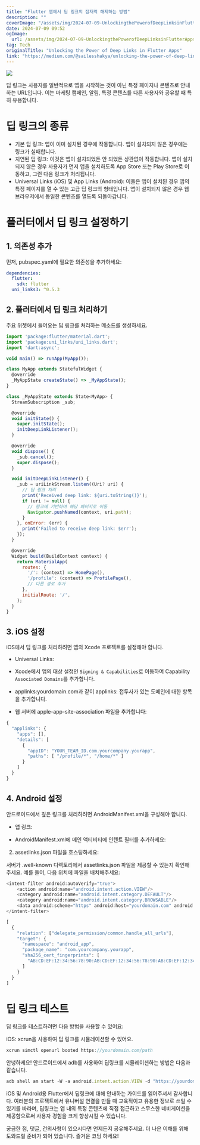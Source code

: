 ```yaml
---
title: "Flutter 앱에서 딥 링크의 잠재력 해제하는 방법"
description: ""
coverImage: "/assets/img/2024-07-09-UnlockingthePowerofDeepLinksinFlutterApps_0.png"
date: 2024-07-09 09:52
ogImage: 
  url: /assets/img/2024-07-09-UnlockingthePowerofDeepLinksinFlutterApps_0.png
tag: Tech
originalTitle: "Unlocking the Power of Deep Links in Flutter Apps"
link: "https://medium.com/@sailesshakya/unlocking-the-power-of-deep-links-in-flutter-apps-ebf12824b710"
---
```



<img src="/assets/img/2024-07-09-UnlockingthePowerofDeepLinksinFlutterApps_0.png" />

딥 링크는 사용자를 일반적으로 앱을 시작하는 것이 아닌 특정 페이지나 콘텐츠로 안내하는 URL입니다. 이는 마케팅 캠페인, 알림, 특정 콘텐츠를 다른 사용자와 공유할 때 특히 유용합니다.

# 딥 링크의 종류

- 기본 딥 링크: 앱이 이미 설치된 경우에 작동합니다. 앱이 설치되지 않은 경우에는 링크가 실패합니다.
- 지연된 딥 링크: 이것은 앱이 설치되었든 안 되었든 상관없이 작동합니다. 앱이 설치되지 않은 경우 사용자가 먼저 앱을 설치하도록 App Store 또는 Play Store로 이동하고, 그런 다음 링크가 처리됩니다.
- Universal Links (iOS) 및 App Links (Android): 이들은 앱이 설치된 경우 앱의 특정 페이지를 열 수 있는 고급 딥 링크의 형태입니다. 앱이 설치되지 않은 경우 웹 브라우저에서 동일한 콘텐츠를 열도록 되돌아갑니다.

<div class="content-ad"></div>

# 플러터에서 딥 링크 설정하기

## 1. 의존성 추가

먼저, pubspec.yaml에 필요한 의존성을 추가하세요:

```yaml
dependencies:
  flutter:
    sdk: flutter
  uni_links3: ^0.5.3
```

<div class="content-ad"></div>

## 2. 플러터에서 딥 링크 처리하기

주요 위젯에서 들어오는 딥 링크를 처리하는 메소드를 생성하세요.

```js
import 'package:flutter/material.dart';
import 'package:uni_links/uni_links.dart';
import 'dart:async';

void main() => runApp(MyApp());

class MyApp extends StatefulWidget {
  @override
  _MyAppState createState() => _MyAppState();
}

class _MyAppState extends State<MyApp> {
  StreamSubscription _sub;

  @override
  void initState() {
    super.initState();
    initDeepLinkListener();
  }

  @override
  void dispose() {
    _sub.cancel();
    super.dispose();
  }

  void initDeepLinkListener() {
    _sub = uriLinkStream.listen((Uri? uri) {
      // 딥 링크 처리
      print('Received deep link: ${uri.toString()}');
      if (uri != null) {
        // 링크에 기반하여 해당 페이지로 이동
        Navigator.pushNamed(context, uri.path);
      }
    }, onError: (err) {
      print('Failed to receive deep link: $err');
    });
  }

  @override
  Widget build(BuildContext context) {
    return MaterialApp(
      routes: {
        '/': (context) => HomePage(),
        '/profile': (context) => ProfilePage(),
        // 다른 경로 추가
      },
      initialRoute: '/',
    );
  }
}
```

## 3. iOS 설정

<div class="content-ad"></div>

iOS에서 딥 링크를 처리하려면 앱의 Xcode 프로젝트를 설정해야 합니다.

- Universal Links:

- Xcode에서 앱의 대상 설정인 `Signing & Capabilities`로 이동하여 Capability `Associated Domains`를 추가합니다.
- applinks:yourdomain.com과 같이 applinks: 접두사가 있는 도메인에 대한 항목을 추가합니다.
- 웹 서버에 apple-app-site-association 파일을 추가합니다:

```js
{
  "applinks": {
    "apps": [],
    "details": [
      {
        "appID": "YOUR_TEAM_ID.com.yourcompany.yourapp",
        "paths": [ "/profile/*", "/home/*" ]
      }
    ]
  }
}
```

<div class="content-ad"></div>

## 4. Android 설정

안드로이드에서 깊은 링크를 처리하려면 AndroidManifest.xml을 구성해야 합니다.

- 앱 링크:

- AndroidManifest.xml에 메인 액티비티에 인텐트 필터를 추가하세요:

<div class="content-ad"></div>

2. assetlinks.json 파일을 호스팅하세요:

서버가 .well-known 디렉토리에서 assetlinks.json 파일을 제공할 수 있는지 확인해주세요. 예를 들어, 다음 위치에 파일을 배치해주세요:

```js
<intent-filter android:autoVerify="true">
    <action android:name="android.intent.action.VIEW"/>
    <category android:name="android.intent.category.DEFAULT"/>
    <category android:name="android.intent.category.BROWSABLE"/>
    <data android:scheme="https" android:host="yourdomain.com" android:pathPrefix="/profile"/>
</intent-filter>
```

```js
[
  {
    "relation": ["delegate_permission/common.handle_all_urls"],
    "target": {
      "namespace": "android_app",
      "package_name": "com.yourcompany.yourapp",
      "sha256_cert_fingerprints": [
        "AB:CD:EF:12:34:56:78:90:AB:CD:EF:12:34:56:78:90:AB:CD:EF:12:34:56:78:90:AB:CD:EF:12:34:56:78:90"
      ]
    }
  }
]
```

<div class="content-ad"></div>

# 딥 링크 테스트

딥 링크를 테스트하려면 다음 방법을 사용할 수 있어요:

iOS: xcrun을 사용하여 딥 링크를 시뮬레이션할 수 있어요.

```js
xcrun simctl openurl booted https://yourdomain.com/path
```

<div class="content-ad"></div>

안녕하세요! 안드로이드에서 adb를 사용하여 딥링크를 시뮬레이션하는 방법은 다음과 같습니다.

```js
adb shell am start -W -a android.intent.action.VIEW -d "https://yourdomain.com/profile" com.yourcompany.yourapp
```

iOS 및 Android용 Flutter에서 딥링크에 대해 안내하는 가이드를 읽어주셔서 감사합니다. 여러분의 프로젝트에서 유니버설 연결을 만들 때 교육적이고 유용한 정보로 쓰일 수 있기를 바라며, 딥링크는 앱 내의 특정 콘텐츠에 직접 접근하고 스무스한 네비게이션을 제공함으로써 사용자 경험을 크게 향상시킬 수 있습니다.

궁금한 점, 댓글, 건의사항이 있으시다면 언제든지 공유해주세요. 더 나은 이해를 위해 도와드릴 준비가 되어 있습니다. 즐거운 코딩 하세요!